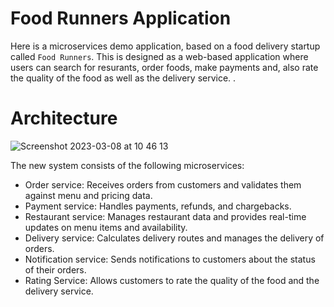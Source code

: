 # Food Runners Application

Here is a microservices demo application, based on a food delivery startup called `Food Runners`. 
This is designed as a web-based application where users can search for resurants, order foods, make payments and, also rate the quality of the food as well as the delivery service. . 

# Architecture 

![Screenshot 2023-03-08 at 10 46 13](https://user-images.githubusercontent.com/29032600/223626067-7cf21481-bf9c-49d7-92e0-6aaf6dba92da.png)

The new system consists of the following microservices:
- Order service: Receives orders from customers and validates them against menu and pricing data.
- Payment service: Handles payments, refunds, and chargebacks.
- Restaurant service: Manages restaurant data and provides real-time updates on menu items and availability.
- Delivery service: Calculates delivery routes and manages the delivery of orders.
- Notification service: Sends notifications to customers about the status of their orders.
- Rating Service: Allows customers to rate the quality of the food and the delivery service. 

